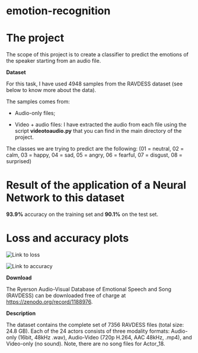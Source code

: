 # emotion-recognition

# The project

The scope of this project is to create a classifier to predict the emotions of the speaker starting from an audio file.

**Dataset**

For this task, I have used 4948 samples from the RAVDESS dataset (see below to know more about the data).

The samples comes from:

- Audio-only files;

- Video + audio files: I have extracted the audio from each file using the script **videotoaudio.py** that you can find in the main directory of the project.

The classes we are trying to predict are the following: (01 = neutral, 02 = calm, 03 = happy, 04 = sad, 05 = angry, 06 = fearful, 07 = disgust, 08 = surprised)

# Result of the application of a Neural Network to this dataset

**93.9%** accuracy on the training set and **90.1%** on the test set.

# Loss and accuracy plots

![Link to loss](https://github.com/pranshurastogi29/emotion-recognition-ravdess/blob/master/plots/loss.png) 

![Link to accuracy](https://github.com/pranshurastogi29/emotion-recognition-ravdess/blob/master/plots/accuracy.png)


**Download**

The Ryerson Audio-Visual Database of Emotional Speech and Song (RAVDESS) can be downloaded free of charge at https://zenodo.org/record/1188976. 


**Description**

The dataset contains the complete set of 7356 RAVDESS files (total size: 24.8 GB). Each of the 24 actors consists of three modality formats: Audio-only (16bit, 48kHz .wav), Audio-Video (720p H.264, AAC 48kHz, .mp4), and Video-only (no sound).  Note, there are no song files for Actor_18.

